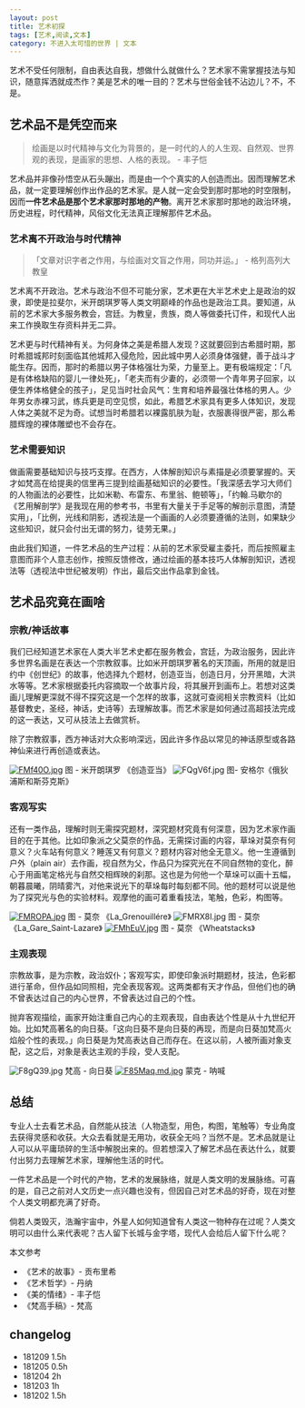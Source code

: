 ```yaml
---
layout: post
title: 艺术初探
tags: [艺术,阅读,文本]
category: 不进入太可惜的世界 | 文本
---
```


艺术不受任何限制，自由表达自我，想做什么就做什么？艺术家不需掌握技法与知识，随意挥洒就成杰作？美是艺术的唯一目的？艺术与世俗金钱不沾边儿？不，不是。

## 艺术品不是凭空而来

> 绘画是以时代精神与文化为背景的，是一时代的人的人生观、自然观、世界观的表现，是画家的思想、人格的表现。 -  丰子恺

艺术品并非像孙悟空从石头蹦出，而是由一个个真实的人创造而出。因而理解艺术品，就一定要理解创作出作品的艺术家。是人就一定会受到那时那地的时空限制，因而**一件艺术品是那个艺术家那时那地的产物**。离开艺术家那时那地的政治环境，历史进程，时代精神，风俗文化无法真正理解那件艺术品。

### 艺术离不开政治与时代精神

> 「文章对识字者之作用，与绘画对文盲之作用，同功并运。」 - 格列高列大教皇

艺术离不开政治。艺术与政治不但不可能分家，艺术更在大半艺术史上是政治的奴隶，即使是拉斐尔，米开朗琪罗等人类文明巅峰的作品也是政治工具。要知道，从前的艺术家大多服务教会，宫廷。为教皇，贵族，商人等做委托订件，和现代人出来工作换取生存资料并无二异。

艺术更与时代精神有关。为何身体之美是希腊人发现？这就要回到古希腊时期，那时希腊城邦时刻面临其他城邦入侵危险，因此城中男人必须身体强健，善于战斗才能生存。因而，那时的希腊以男子体格强壮为荣，力量至上。更有极端规定：「凡是有体格缺陷的婴儿一律处死」，「老夫而有少妻的，必须带一个青年男子回家，以便生养体格健全的孩子」，足见当时社会风气：生育和培养最强壮体格的男人。少年男女赤裸习武，练兵更是司空见惯，如此，希腊艺术家具有更多人体知识，发现人体之美就不足为奇。试想当时希腊若以裸露肌肤为耻，衣服裹得很严密，那么希腊辉煌的裸体雕塑也不会存在。

### 艺术需要知识

做画需要基础知识与技巧支撑。在西方，人体解剖知识与素描是必须要掌握的。天才如梵高在给提奥的信里再三提到绘画基础知识的必要性。「我深感去学习大师们的人物画法的必要性，比如米勒、布雷东、布里翁、鲍顿等」，「约翰.马歇尔的《艺用解剖学》是我现在用的参考书，书里有大量关于手足等的解剖示意图，清楚实用」，「比例，光线和阴影，透视法是一个画画的人必须要遵循的法则，如果缺少这些知识，就只会付出无谓的努力，徒劳无果。」

由此我们知道，一件艺术品的生产过程：从前的艺术家受雇主委托，而后按照雇主意图而非个人意志创作，按照反馈修改，通过绘画的基本技巧人体解剖知识，透视法等（透视法中世纪被发明）作出，最后交出作品拿到金钱。

## 艺术品究竟在画啥

### 宗教/神话故事
我们已经知道艺术家在人类大半艺术史都在服务教会，宫廷，为政治服务，因此许多世界名画是在表达一个宗教叙事。比如米开朗琪罗著名的天顶画，所用的就是旧约中《创世纪》的故事，他选择九个题材，创造亚当，创造日月，分开黑暗，大洪水等等。艺术家根据委托内容摘取一个故事片段，将其展开到画布上。若想对这类画儿理解更深就不得不探究这是一个怎样的故事，这就可查阅相关宗教资料（比如基督教史，圣经，神话，史诗等）去理解故事。而艺术家是如何通过高超技法完成的这一表达，又可从技法上去做赏析。

除了宗教叙事，西方神话对大众影响深远，因此许多作品以常见的神话原型或各路神仙来进行再创造或表达。

[![FMf40O.jpg](https://s1.ax1x.com/2018/12/04/FMf40O.jpg)](https://imgchr.com/i/FMf40O)
图 - 米开朗琪罗 《创造亚当》
![FQgV6f.jpg](https://s1.ax1x.com/2018/12/04/FQgV6f.jpg)
图- 安格尔《俄狄浦斯和斯芬克斯》

### 客观写实
还有一类作品，理解时则无需探究题材，深究题材究竟有何深意，因为艺术家作画目的在于其他。比如印象派之父莫奈的作品，无需探讨画的内容，草垛对莫奈有何意义？火车站有何意义？睡莲又有何意义？题材内容对他全无意义。他一生遵循到户外（plain air）去作画，视自然为父，作品只为探究光在不同自然物的变化，醉心于用画笔定格光与自然交相辉映的刹那。这也是为何他一个草垛可以画十五幅，朝暮晨曦，阴晴雾汽，对他来说光下的草垛每时每刻都不同。他的题材可以说是他为了探究光与色的实验材料。观摩他的画可着重看技法，笔触，色彩，构图等。

[![FMROPA.jpg](https://s1.ax1x.com/2018/12/04/FMROPA.jpg)](https://imgchr.com/i/FMROPA)
图 - 莫奈 《La_Grenouillére》
![FMRX8I.jpg](https://s1.ax1x.com/2018/12/04/FMRX8I.jpg)
图 - 莫奈 《La_Gare_Saint-Lazare》
[![FMhEuV.jpg](https://s1.ax1x.com/2018/12/04/FMhEuV.jpg)](https://imgchr.com/i/FMhEuV)
图 - 莫奈 《Wheatstacks》

### 主观表现
宗教故事，是为宗教，政治奴仆；客观写实，即使印象派时期题材，技法，色彩都进行革命，但作品如同照相，完全表现客观。这两类都有天才作品，但他们也的确不曾表达过自己的内心世界，不曾表达过自己的个性。

抛弃客观描绘，画家开始注重自己内心的主观表现，自由表达个性是从十九世纪开始。比如梵高著名的向日葵。「这向日葵不是向日葵的再现，而是向日葵加梵高火焰般个性的表现。」向日葵是为梵高表达自己而存在。在这以前，人被所画对象支配，这之后，对象是表达主观的手段，受人支配。

![F8gQ39.jpg](https://s1.ax1x.com/2018/12/09/F8gQ39.jpg)
梵高 - 向日葵
[![F85Maq.md.jpg](https://s1.ax1x.com/2018/12/09/F85Maq.md.jpg)](https://imgchr.com/i/F85Maq)
蒙克 - 呐喊

## 总结
专业人士去看艺术品，自然能从技法（人物造型，用色，构图，笔触等）专业角度去获得灵感和收获。大众去看就是无用功，收获全无吗？当然不是。艺术品就是让人可以从平庸琐碎的生活中解脱出来的。但若想深入了解艺术品在表达什么，就要付出努力去理解艺术家，理解他生活的时代。

一件艺术品是一个时代的产物，艺术的发展脉络，就是人类文明的发展脉络。可喜的是，自己之前对人文历史一点兴趣也没有，但因自己对艺术品的好奇，现在对整个人类文明都充满了好奇。

倘若人类毁灭，浩瀚宇宙中，外星人如何知道曾有人类这一物种存在过呢？人类文明可以由什么来代表呢？古人留下长城与金字塔，现代人会给后人留下什么呢？

本文参考
- 《艺术的故事》- 贡布里希
- 《艺术哲学》- 丹纳
- 《美的情绪》- 丰子恺
- 《梵高手稿》- 梵高

## changelog
- 181209 1.5h
- 181205 0.5h
- 181204 2h
- 181203 1h
- 181202 1.5h
